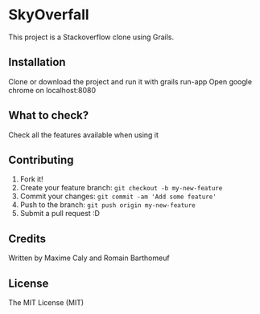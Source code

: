 # SkyOverfall
This project is a Stackoverflow clone using Grails.
## Installation
Clone or download the project and run it with grails run-app
Open google chrome on localhost:8080
## What to check?
Check all the features available when using it
## Contributing
1. Fork it!
2. Create your feature branch: `git checkout -b my-new-feature`
3. Commit your changes: `git commit -am 'Add some feature'`
4. Push to the branch: `git push origin my-new-feature`
5. Submit a pull request :D
## Credits
Written by Maxime Caly and Romain Barthomeuf
## License
The MIT License (MIT)
